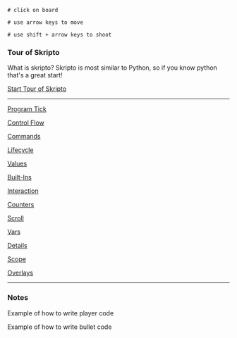 ```load-basic
# click on board

# use arrow keys to move 

# use shift + arrow keys to shoot
```

### Tour of Skripto

What is skripto? Skripto is most similar to Python, so if you know python that's a great start!

[Start Tour of Skripto](program-flow.md)

---

[Program Tick](program-tick.md)

[Control Flow](control-flow.md)

[Commands](commands.md)

[Lifecycle](lifecycle.md)

[Values](values.md)

[Built-Ins](built-ins.md)

[Interaction](interaction.md)

[Counters](counters.md)

[Scroll](scroll.md)

[Vars](vars.md)

[Details](details.md)

[Scope](scope.md)

[Overlays](overlays.md)

---

### Notes

Example of how to write player code

Example of how to write bullet code


